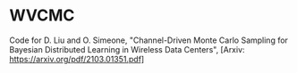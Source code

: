 # WVCMC
 Code for D. Liu and O. Simeone, "Channel-Driven Monte Carlo Sampling for Bayesian Distributed Learning in Wireless Data Centers", [Arxiv: https://arxiv.org/pdf/2103.01351.pdf] 
